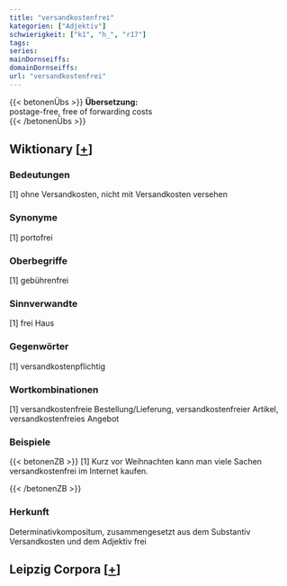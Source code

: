 ```yaml
---
title: "versandkostenfrei"
kategorien: ["Adjektiv"]
schwierigkeit: ["k1", "h_", "r17"]
tags:
series:
mainDornseiffs:
domainDornseiffs:
url: "versandkostenfrei"
---
```


{{< betonenÜbs >}}
**Übersetzung:**  
postage-free, free of forwarding costs  
{{< /betonenÜbs >}}

## Wiktionary [[+](https://de.wiktionary.org/wiki/versandkostenfrei)]

### Bedeutungen
[1] ohne Versandkosten, nicht mit Versandkosten versehen  

### Synonyme
[1] portofrei  

### Oberbegriffe
[1] gebührenfrei  

### Sinnverwandte
[1] frei Haus  

### Gegenwörter
[1] versandkostenpflichtig  

### Wortkombinationen
[1] versandkostenfreie Bestellung/Lieferung, versandkostenfreier Artikel, versandkostenfreies Angebot  

### Beispiele
{{< betonenZB >}}
[1] Kurz vor Weihnachten kann man viele Sachen versandkostenfrei im Internet kaufen.  

{{< /betonenZB >}}
### Herkunft
Determinativkompositum, zusammengesetzt aus dem Substantiv Versandkosten und dem Adjektiv frei  


## Leipzig Corpora [[+](https://corpora.uni-leipzig.de/en/res?word=versandkostenfrei&corpusId=deu_newscrawl-public_2018)]

